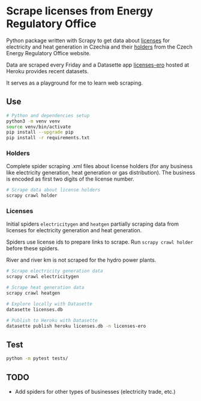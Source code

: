# Scrape licenses from Energy Regulatory Office

Python package written with Scrapy to get data about [licenses](http://licence.eru.cz/) for electricity and heat generation in Czechia and their [holders](https://www.eru.cz/o-drzitelich-licence) from the Czech Energy Regulatory Office website.

Data are scraped every Friday and a Datasette app [licenses-ero](https://licenses-ero.herokuapp.com/) hosted at Heroku provides recent datasets.

It serves as a playground for me to learn web scraping.

## Use

```bash
# Python and dependencies setup
python3 -m venv venv
source venv/bin/activate
pip install --upgrade pip
pip install -r requirements.txt
```

### Holders

Complete spider scraping .xml files about license holders (for any business like electricity generation, heat generation or gas distribution). The business is encoded as first two digits of the license number.

```bash
# Scrape data about license holders
scrapy crawl holder
```

### Licenses

Initial spiders `electricitygen` and `heatgen` partially scraping data from licenses for electricity generation and heat generation.

Spiders use license ids to prepare links to scrape. Run `scrapy crawl holder` before these spiders.

River and river km is not scraped for the hydro power plants.

```bash
# Scrape electricity generation data
scrapy crawl electricitygen

# Scrape heat generation data
scrapy crawl heatgen
```

```bash
# Explore locally with Datasette
datasette licenses.db

# Publish to Heroku with Datasette
datasette publish heroku licenses.db -n licenses-ero
```

## Test

```bash
python -m pytest tests/
```

## TODO

- Add spiders for other types of businesses (electricity trade, etc.)
